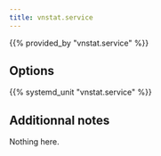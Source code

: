 ```yaml
---
title: vnstat.service
---
```


{{% provided_by "vnstat.service" %}}

## Options

{{% systemd_unit "vnstat.service" %}}

## Additionnal notes

Nothing here.